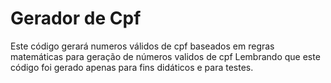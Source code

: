 # Gerador de Cpf
 Este código gerará numeros válidos de cpf baseados em regras matemáticas para geração de números validos de cpf
 Lembrando que este código foi gerado apenas para fins didáticos e para testes.
